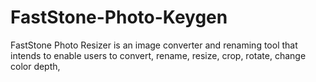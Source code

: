 # FastStone-Photo-Keygen
FastStone Photo Resizer is an image converter and renaming tool that intends to enable users to convert, rename, resize, crop, rotate, change color depth,
